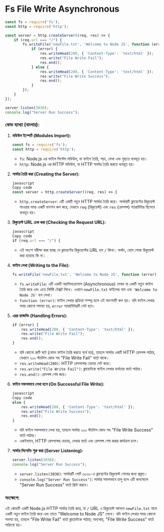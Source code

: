 # **Fs File Write Asynchronous**

```jsx
const fs = require('fs');
const http = require('http');

const server = http.createServer((req, res) => {
    if (req.url === "/") {
        fs.writeFile('newFile.txt', 'Welcome to Node JS', function (error) {
            if (error) {
                res.writeHead(200, { 'Content-Type': 'text/html' });
                res.write("File Write Fail");
                res.end();
            } else {
                res.writeHead(200, { 'Content-Type': 'text/html' });
                res.write("File Write Success");
                res.end();
            }
        });
    }
});

server.listen(3030);
console.log("Server Run Success");

```

### কোড ব্যাখ্যা (বাংলায়):

1. **মডিউল ইম্পোর্ট (Modules Import):**
    
    ```jsx
    const fs = require('fs');
    const http = require('http');
    ```
    
    - `fs`: Node.js এর ফাইল সিস্টেম মডিউল, যা ফাইল তৈরি, পড়া, লেখা এবং মুছতে ব্যবহৃত হয়।
    - `http`: Node.js এর HTTP মডিউল, যা HTTP সার্ভার তৈরি করতে ব্যবহৃত হয়।
2. **সার্ভার তৈরি করা (Creating the Server):**
    
    ```jsx
    javascript
    Copy code
    const server = http.createServer((req, res) => {
    
    ```
    
    - `http.createServer`: এটি একটি নতুন HTTP সার্ভার তৈরি করে। সার্ভারটি ক্লায়েন্টের রিকুয়েস্ট পাওয়ার সময় একটি ফাংশন কল করে, যেখানে `req` (রিকুয়েস্ট) এবং `res` (রেসপন্স) প্যারামিটার হিসেবে ব্যবহৃত হয়।
3. **রিকুয়েস্ট URL চেক করা (Checking the Request URL):**
    
    ```jsx
    javascript
    Copy code
    if (req.url === "/") {
    
    ```
    
    - এই অংশে পরীক্ষা করা হচ্ছে যে ক্লায়েন্টের রিকুয়েস্টের URL হল `/` কিনা। অর্থাৎ, হোম পেজে রিকুয়েস্ট করা হয়েছে কি না।
4. **ফাইল লেখা (Writing to the File):**
    
    ```jsx
    fs.writeFile('newFile.txt', 'Welcome to Node JS', function (error) {
    ```
    
    - `fs.writeFile`: এটি একটি অ্যাসিনক্রোনাস (Asynchronous) মেথড যা একটি নতুন ফাইল তৈরি করে এবং এতে নির্দিষ্ট টেক্সট লিখে। এখানে `newFile.txt` ফাইলের নাম এবং `'Welcome to Node JS'` হল লেখা।
    - `function (error)`: ফাইল লেখার প্রক্রিয়া সম্পন্ন হলে এই ফাংশনটি কল হয়। যদি ফাইল লেখার সময় কোনো সমস্যা হয়, `error` প্যারামিটারটি সেট হবে।
5. **এরর হ্যান্ডলিং (Handling Errors):**
    
    ```jsx
    if (error) {
        res.writeHead(200, { 'Content-Type': 'text/html' });
        res.write("File Write Fail");
        res.end();
    }
    ```
    
    - যদি কোনো ত্রুটি ঘটে (যেমন ফাইল তৈরি করতে ব্যর্থ হয়), তাহলে সার্ভার একটি HTTP রেসপন্স পাঠায়, যেখানে ২০০ স্ট্যাটাস কোড সহ "File Write Fail" বার্তা থাকে।
    - `res.writeHead(200)`: HTTP রেসপন্সের হেডার সেট করে।
    - `res.write("File Write Fail")`: ক্লায়েন্টকে ফাইল লেখার ব্যর্থতার বার্তা পাঠায়।
    - `res.end()`: রেসপন্স শেষ করে।
6. **ফাইল সফলভাবে লেখা হলে (On Successful File Write):**
    
    ```jsx
    javascript
    Copy code
    else {
        res.writeHead(200, { 'Content-Type': 'text/html' });
        res.write("File Write Success");
        res.end();
    }
    
    ```
    
    - যদি ফাইল সফলভাবে লেখা হয়, তাহলে সার্ভার ২০০ স্ট্যাটাস কোড সহ "File Write Success" বার্তা পাঠায়।
    - একইভাবে, HTTP রেসপন্সের হেডার, লেখার বার্তা এবং রেসপন্স শেষ করার কার্যক্রম চলে।
7. **সার্ভার লিসেনিং শুরু করা (Server Listening):**
    
    ```jsx
    server.listen(3030);
    console.log("Server Run Success");
    ```
    
    - `server.listen(3030)`: সার্ভারটি পোর্ট ৩০৩০-এ ক্লায়েন্টের রিকুয়েস্ট শোনার জন্য প্রস্তুত।
    - `console.log("Server Run Success")`: সার্ভার সফলভাবে চালু হলে এটি কনসোলে "Server Run Success" বার্তা প্রিন্ট করবে।

### সংক্ষেপে:

এই কোডটি একটি Node.js HTTP সার্ভার তৈরি করে, যা `/` URL এ রিকুয়েস্ট আসলে `newFile.txt` নামে একটি নতুন ফাইল তৈরি করে এবং তাতে "Welcome to Node JS" লেখে। যদি ফাইল লেখার সময় কোনো সমস্যা হয়, তাহলে "File Write Fail" বার্তা ক্লায়েন্টকে পাঠায়; অন্যথায়, "File Write Success" বার্তা পাঠানো হয়।